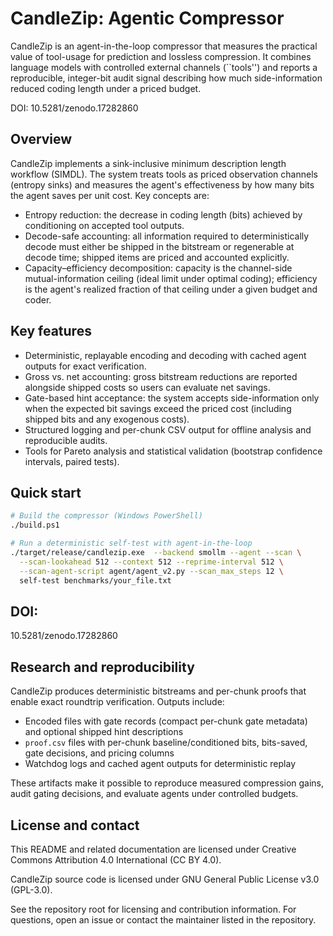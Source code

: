 # CandleZip: Agentic Compressor

CandleZip is an agent-in-the-loop compressor that measures the practical value of tool-usage for prediction and lossless compression. It combines language models with controlled external channels (``tools'') and reports a reproducible, integer-bit audit signal describing how much side-information reduced coding length under a priced budget.

DOI: 10.5281/zenodo.17282860

## Overview

CandleZip implements a sink-inclusive minimum description length workflow (SIMDL). The system treats tools as priced observation channels (entropy sinks) and measures the agent's effectiveness by how many bits the agent saves per unit cost. Key concepts are:

- Entropy reduction: the decrease in coding length (bits) achieved by conditioning on accepted tool outputs.
- Decode-safe accounting: all information required to deterministically decode must either be shipped in the bitstream or regenerable at decode time; shipped items are priced and accounted explicitly.
- Capacity–efficiency decomposition: capacity is the channel-side mutual-information ceiling (ideal limit under optimal coding); efficiency is the agent's realized fraction of that ceiling under a given budget and coder.

## Key features

- Deterministic, replayable encoding and decoding with cached agent outputs for exact verification.
- Gross vs. net accounting: gross bitstream reductions are reported alongside shipped costs so users can evaluate net savings.
- Gate-based hint acceptance: the system accepts side-information only when the expected bit savings exceed the priced cost (including shipped bits and any exogenous costs).
- Structured logging and per-chunk CSV output for offline analysis and reproducible audits.
- Tools for Pareto analysis and statistical validation (bootstrap confidence intervals, paired tests).

## Quick start

```bash
# Build the compressor (Windows PowerShell)
./build.ps1

# Run a deterministic self-test with agent-in-the-loop
./target/release/candlezip.exe  --backend smollm --agent --scan \
  --scan-lookahead 512 --context 512 --reprime-interval 512 \
  --scan-agent-script agent/agent_v2.py --scan_max_steps 12 \
  self-test benchmarks/your_file.txt

```
## DOI:
10.5281/zenodo.17282860

## Research and reproducibility

CandleZip produces deterministic bitstreams and per-chunk proofs that enable exact roundtrip verification. Outputs include:

- Encoded files with gate records (compact per-chunk gate metadata) and optional shipped hint descriptions
- `proof.csv` files with per-chunk baseline/conditioned bits, bits-saved, gate decisions, and pricing columns
- Watchdog logs and cached agent outputs for deterministic replay

These artifacts make it possible to reproduce measured compression gains, audit gating decisions, and evaluate agents under controlled budgets.

## License and contact

This README and related documentation are licensed under Creative Commons Attribution 4.0 International (CC BY 4.0).

CandleZip source code is licensed under GNU General Public License v3.0 (GPL-3.0).

See the repository root for licensing and contribution information. For questions, open an issue or contact the maintainer listed in the repository.
